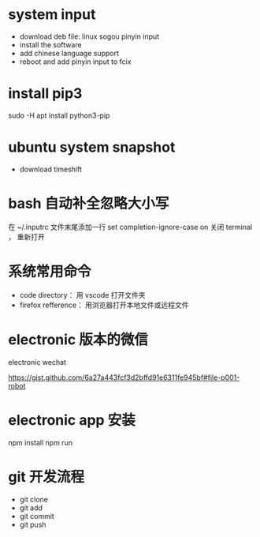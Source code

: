 # system input

- download deb file: linux sogou pinyin input
- install the software
- add chinese language support
- reboot and add pinyin input to fcix

# install pip3

sudo -H apt install python3-pip

# ubuntu system snapshot

- download timeshift

# bash 自动补全忽略大小写
在 ~/.inputrc 文件末尾添加一行
set completion-ignore-case on
关闭 terminal ， 重新打开

# 系统常用命令

- code directory： 用 vscode 打开文件夹
- firefox refference： 用浏览器打开本地文件或远程文件

# electronic 版本的微信

electronic wechat

https://gist.github.com/6a27a443fcf3d2bffd91e6311fe945bf#file-p001-robot

# electronic app 安装
npm install
npm run

# git 开发流程

- git clone 
- git add
- git commit
- git push